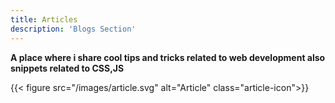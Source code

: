 ```yaml
---
title: Articles
description: 'Blogs Section'
---
```


**A place where i share cool tips and tricks related to web development also snippets related to CSS,JS**


{{< figure src="/images/article.svg" alt="Article" class="article-icon">}}
